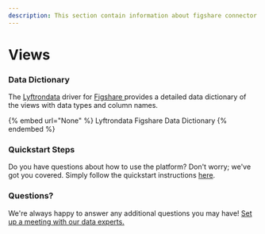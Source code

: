 ```yaml
---
description: This section contain information about figshare connector views information
---
```


# Views

### Data Dictionary

The [Lyftrondata](https://www.lyftrondata.com/) driver for [Figshare](https://www.lyftrondata.com/integration/business-analytics/figshare//)[ ](https://www.lyftrondata.com/integration/figshare/)provides a detailed data dictionary of the views with data types and column names.

{% embed url="None" %}
Lyftrondata Figshare Data Dictionary
{% endembed %}

### Quickstart Steps

Do you have questions about how to use the platform? Don't worry; we've got you covered. Simply follow the quickstart instructions [here](../README.md).

### Questions? <a href="#questions" id="questions"></a>

We're always happy to answer any additional questions you may have! [Set up a meeting with our data experts.](https://www.lyftrondata.com/book-a-meeting/)


